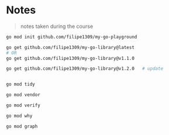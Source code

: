# Notes

> notes taken during the course

```sh
go mod init github.com/filipe1309/my-go-playground
```

```sh
go get github.com/filipe1309/my-go-library@latest
# OR
go get github.com/filipe1309/my-go-library@v1.1.0

go get github.com/filipe1309/my-go-library@v1.2.0   # update
```

```sh
```

```sh
go mod tidy
```

```sh
go mod vendor
```

```sh
go mod verify
```

```sh
go mod why
```

```sh
go mod graph
```

